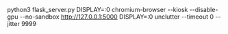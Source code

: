python3 flask_server.py
DISPLAY=:0 chromium-browser --kiosk --disable-gpu --no-sandbox http://127.0.0.1:5000
DISPLAY=:0 unclutter --timeout 0 --jitter 9999
